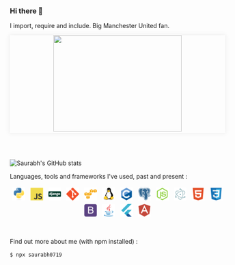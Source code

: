 ### Hi there 👋

I import, require and include. Big Manchester United fan. 

<p align="center" style="box-shadow:0 0 10px 2px rgba(0,0,0,0.06);">
<img class="text-center" src="https://media.giphy.com/media/ui9twqrw0GSA0/giphy.gif" width="300" height="225" />
  </p>
  <br>
  <br>
  
![Saurabh's GitHub stats](https://github-readme-stats.vercel.app/api?username=saurabh0719&theme=greywhite&show_icons=true)

Languages, tools and frameworks I've used, past and present :
<br>
<p align="center">
<img src="icons/python-original.svg" alt="Python" height="30" style="vertical-align:top; margin:4px">
<img src="icons/javascript-original.svg" alt="Javascript" height="30" style="vertical-align:top; margin:4px">
<img src="icons/django-plain.svg" alt="Django" height="30" style="vertical-align:top; margin:4px">
  
<img src="icons/git-plain.svg" alt="Git" height="30" style="vertical-align:top; margin:4px">
<img src="icons/amazonwebservices-original.svg" alt="AWS" height="30" style="vertical-align:top; margin:4px">
<img src="icons/linux-original.svg" alt="Linux" height="30" style="vertical-align:top; margin:4px">

<img src="icons/c-original.svg" alt="C" height="30" style="vertical-align:top; margin:4px">
<img src="icons/postgresql-plain.svg" alt="Postgres" height="30" style="vertical-align:top; margin:4px">
<img src="icons/nodejs-plain.svg" alt="NodeJS" height="30" style="vertical-align:top; margin:4px">
<img src="icons/electron-original.svg" alt="Electron" height="30" style="vertical-align:top; margin:4px">
  
<img src="icons/html5-plain.svg" alt="HTML5" height="30" style="vertical-align:top; margin:4px">
<img src="icons/css3-original.svg" alt="CSS3" height="30" style="vertical-align:top; margin:4px">
<img src="icons/bootstrap-plain.svg" alt="Bootstrap" height="30" style="vertical-align:top; margin:4px">

<img src="icons/java-original.svg" alt="Java" height="30" style="vertical-align:top; margin:4px">
<img src="icons/flutter-original.svg" alt="Flutter" height="30" style="vertical-align:top; margin:4px">
<img src="icons/angularjs-plain.svg" alt="Angular" height="30" style="vertical-align:top; margin:4px">

</p>

<br>

Find out more about me (with npm installed) :
```sh
$ npx saurabh0719
```
